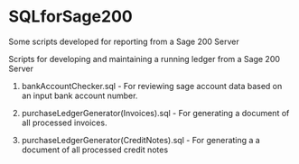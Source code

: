 # SQLforSage200
Some scripts developed for reporting from a Sage 200 Server

Scripts for developing and maintaining a running ledger from a Sage 200 Server

1. bankAccountChecker.sql - For reviewing sage account data based on an input bank account number.

2. purchaseLedgerGenerator(Invoices).sql - For generating a document of all processed invoices.

3. purchaseLedgerGenerator(CreditNotes).sql - For generating a a document of all processed credit notes
